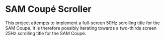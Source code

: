 # SAM Coupé Scroller

This project attempts to implement a full-screen 50Hz scrolling title for the SAM Coupé. It is therefore possibly iterating towards a two-thirds screen 25Hz scrolling title for the SAM Coupé.
